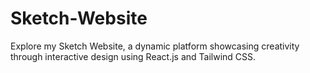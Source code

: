 # Sketch-Website
Explore my Sketch Website, a dynamic platform showcasing creativity through interactive design using React.js and Tailwind CSS.
